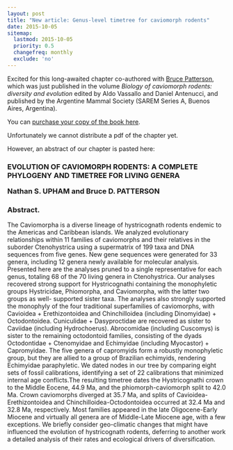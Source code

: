 ```yaml
---
layout: post
title: "New article: Genus-level timetree for caviomorph rodents"
date: 2015-10-05
sitemap:
  lastmod: 2015-10-05
  priority: 0.5
  changefreq: monthly
  exclude: 'no'
---
```


Excited for this long-awaited chapter co-authored with [Bruce Patterson](https://sites.google.com/a/fieldmuseum.org/bruce-pattersons-lab/Home), which was just published in the volume <i>Biology of caviomorph rodents: diversity and evolution</i> edited by Aldo Vassallo and Daniel Antenucci, and published by the Argentine Mammal Society (SAREM Series A, Buenos Aires, Argentina).

You can [purchase your copy of the book here](https://www.sarem.org.ar/libros/).

Unfortunately we cannot distribute a pdf of the chapter yet.

However, an abstract of our chapter is pasted here:

<h3>EVOLUTION OF CAVIOMORPH RODENTS: A COMPLETE PHYLOGENY AND TIMETREE FOR LIVING GENERA
<p>
Nathan S. UPHAM and Bruce D. PATTERSON
</p>
</h3>

<h3>Abstract. </h3>
The Caviomorpha is a diverse lineage of hystricognath rodents endemic to the Americas and Caribbean islands. We analyzed evolutionary relationships within 11 families of caviomorphs and their relatives in the suborder Ctenohystrica using a supermatrix of 199 taxa and DNA sequences from five genes. New gene sequences were generated for 33 genera, including 12 genera newly available for molecular analysis. Presented here are the analyses pruned to a single representative for each genus, totaling 68 of the 70 living genera in Ctenohystrica. Our analyses recovered strong support for Hystricognathi containing the monophyletic groups Hystricidae, Phiomorpha, and Caviomorpha, with the latter two groups as well- supported sister taxa. The analyses also strongly supported the monophyly of the four traditional superfamilies of caviomorphs, with Cavioidea + Erethizontoidea and Chinchilloidea (including Dinomyidae) + Octodontoidea. Cuniculidae + Dasyproctidae are recovered as sister to Caviidae (including Hydrochoerus). Abrocomidae (including Cuscomys) is sister to the remaining octodontoid families, consisting of the dyads Octodontidae + Ctenomyidae and Echimyidae (including Myocastor) + Capromyidae. The five genera of capromyids form a robustly monophyletic group, but they are allied to a group of Brazilian echimyids, rendering Echimyidae paraphyletic. We dated nodes in our tree by comparing eight sets of fossil calibrations, identifying a set of 22 calibrations that minimized internal age conflicts.The resulting timetree dates the Hystricognathi crown to the Middle Eocene, 44.9 Ma, and the phiomorph-caviomorph split to 42.0 Ma. Crown caviomorphs diverged at 35.7 Ma, and splits of Cavioidea-Erethizontoidea and Chinchilloidea-Octodontoidea occurred at 32.4 Ma and 32.8 Ma, respectively. Most families appeared in the late Oligocene-Early Miocene and virtually all genera are of Middle-Late Miocene age, with a few exceptions. We briefly consider geo-climatic changes that might have influenced the evolution of hystricognath rodents, deferring to another work a detailed analysis of their rates and ecological drivers of diversification.

